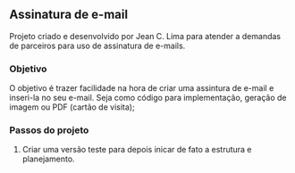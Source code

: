 ## Assinatura de e-mail
Projeto criado e desenvolvido por Jean C. Lima para atender a demandas de parceiros para uso de assinatura de e-mails. 

### Objetivo
O objetivo é trazer facilidade na hora de criar uma assintura de e-mail e inseri-la no seu e-mail. Seja como código para implementação, geração de imagem ou PDF (cartão de visita);

### Passos do projeto

1. Criar uma versão teste para depois inicar de fato a estrutura e planejamento.

